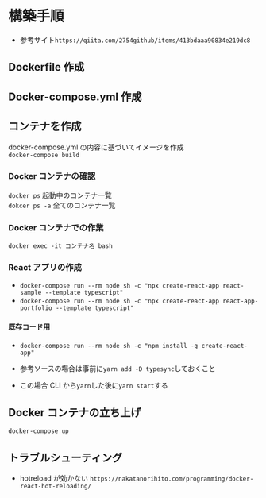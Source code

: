 # 構築手順

- 参考サイト`https://qiita.com/2754github/items/413bdaaa90834e219dc8`

## Dockerfile 作成

## Docker-compose.yml 作成

## コンテナを作成

docker-compose.yml の内容に基づいてイメージを作成  
`docker-compose build`

### Docker コンテナの確認

`docker ps` 起動中のコンテナ一覧  
`dokcer ps -a` 全てのコンテナ一覧

### Docker コンテナでの作業

`docker exec -it コンテナ名 bash`

<!-- docker exec -it cc6d38999b8d /bin/bash -->

### React アプリの作成

<!-- `docker-compose run --rm node`
`npx create-react-app hello-world --template typescript` -->

<!-- - `docker-compose run --rm node sh -c "npm install -g create-react-app && create-react-app react-sample"` -->

<!-- - `docker-compose run --rm node sh -c "npm install -g create-react-app && create-react-app react-sample --template typescript"` -->

- `docker-compose run --rm node sh -c "npx create-react-app react-sample --template typescript"`
- `docker-compose run --rm node sh -c "npx create-react-app react-app-portfolio --template typescript"`

#### 既存コード用

- `docker-compose run --rm node sh -c "npm install -g create-react-app"`

- 参考ソースの場合は事前に`yarn add -D typesync`しておくこと

- この場合 CLI から`yarn`した後に`yarn start`する

## Docker コンテナの立ち上げ

`docker-compose up`

## トラブルシューティング

- hotreload が効かない `https://nakatanorihito.com/programming/docker-react-hot-reloading/`
